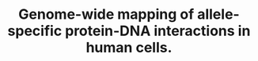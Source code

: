 ---
layout: page
title: " Genome-wide mapping of allele-specific protein-DNA interactions in human cells."
breadcrumb: true
categories:
    - publication
## publication related information
pub:
    authors: " Nathaniel D. Maynard, Jing Chen, Rhona K. Stuart, Jian-Bing Fan,  Bing Ren"
    journal: " Nature methods"
    date: 2008-04
    doi:  10.1038/nmeth.1194
    volume:  5
    pages:  307--309
    number:  4
    abstract: " We describe a high-throughput method, named ChIP-SNP, for the identification of allele-specific protein-DNA interactions throughout the human genome. ChIP-SNP combines chromatin immunoprecipitation (ChIP) with whole-genome single nucleotide polymorphism (SNP) genotyping microarray analysis. We demonstrated that it can be used to accurately identify allele-specific binding of RNA polymerase II (RNAP) in the human fibroblast genome, uncovering imprinted genes and other allele-specific binding events. ChIP-SNP will facilitate the study of mechanisms  of allele-specific gene expression.,"
---